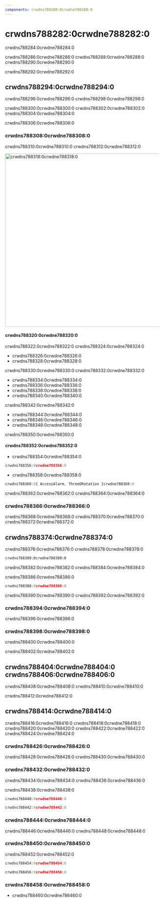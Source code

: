 ```yaml
---
components: crwdns788280:0crwdne788280:0
---
```

# crwdns788282:0crwdne788282:0

<p class="description">crwdns788284:0crwdne788284:0</p>

crwdns788286:0crwdne788286:0 crwdns788288:0crwdne788288:0 crwdns788290:0crwdne788290:0

crwdns788292:0crwdne788292:0

## crwdns788294:0crwdne788294:0

crwdns788296:0crwdne788296:0 crwdns788298:0crwdne788298:0

crwdns788300:0crwdne788300:0 crwdns788302:0crwdne788302:0 crwdns788304:0crwdne788304:0

crwdns788306:0crwdne788306:0

### crwdns788308:0crwdne788308:0

crwdns788310:0crwdne788310:0 crwdns788312:0crwdne788312:0

<a href="crwdns788314:0crwdne788314:0">
  <img src="crwdns788316:0crwdne788316:0" alt="crwdns788318:0crwdne788318:0" style="width: 566px" />
</a>

#### crwdns788320:0crwdne788320:0

crwdns788322:0crwdne788322:0 crwdns788324:0crwdne788324:0

- crwdns788326:0crwdne788326:0
- crwdns788328:0crwdne788328:0

crwdns788330:0crwdne788330:0 crwdns788332:0crwdne788332:0

- crwdns788334:0crwdne788334:0
- crwdns788336:0crwdne788336:0
- crwdns788338:0crwdne788338:0
- crwdns788340:0crwdne788340:0

crwdns788342:0crwdne788342:0

- crwdns788344:0crwdne788344:0
- crwdns788346:0crwdne788346:0
- crwdns788348:0crwdne788348:0

crwdns788350:0crwdne788350:0

#### crwdns788352:0crwdne788352:0

- crwdns788354:0crwdne788354:0

```jsx
crwdns788356:0crwdne788356:0
```

- crwdns788358:0crwdne788358:0

```jsx
crwdns788360:0{ AccessAlarm, ThreeDRotation }crwdne788360:0
```

crwdns788362:0crwdne788362:0 crwdns788364:0crwdne788364:0

### crwdns788366:0crwdne788366:0

crwdns788368:0crwdne788368:0 crwdns788370:0crwdne788370:0 crwdns788372:0crwdne788372:0

## crwdns788374:0crwdne788374:0

crwdns788376:0crwdne788376:0 crwdns788378:0crwdne788378:0

```html
crwdns788380:0crwdne788380:0
```

crwdns788382:0crwdne788382:0 crwdns788384:0crwdne788384:0

crwdns788386:0crwdne788386:0

```jsx
crwdns788388:0crwdne788388:0
```

crwdns788390:0crwdne788390:0 crwdns788392:0crwdne788392:0

### crwdns788394:0crwdne788394:0

crwdns788396:0crwdne788396:0

### crwdns788398:0crwdne788398:0

crwdns788400:0crwdne788400:0

crwdns788402:0crwdne788402:0

## crwdns788404:0crwdne788404:0 crwdns788406:0crwdne788406:0

crwdns788408:0crwdne788408:0 crwdns788410:0crwdne788410:0

crwdns788412:0crwdne788412:0

## crwdns788414:0crwdne788414:0

crwdns788416:0crwdne788416:0 crwdns788418:0crwdne788418:0 crwdns788420:0crwdne788420:0 crwdns788422:0crwdne788422:0 crwdns788424:0crwdne788424:0

### crwdns788426:0crwdne788426:0

crwdns788428:0crwdne788428:0 crwdns788430:0crwdne788430:0

### crwdns788432:0crwdne788432:0

crwdns788434:0crwdne788434:0 crwdns788436:0crwdne788436:0

crwdns788438:0crwdne788438:0

```jsx
crwdns788440:0crwdne788440:0

crwdns788442:0crwdne788442:0
```

### crwdns788444:0crwdne788444:0

crwdns788446:0crwdne788446:0 crwdns788448:0crwdne788448:0

### crwdns788450:0crwdne788450:0

crwdns788452:0crwdne788452:0

```jsx
crwdns788454:0crwdne788454:0

crwdns788456:0crwdne788456:0
```

### crwdns788458:0crwdne788458:0

- crwdns788460:0crwdne788460:0